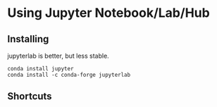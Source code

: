 # Using Jupyter Notebook/Lab/Hub
## Installing
jupyterlab is better, but less stable.
```
conda install jupyter
conda install -c conda-forge jupyterlab
```

## Shortcuts
